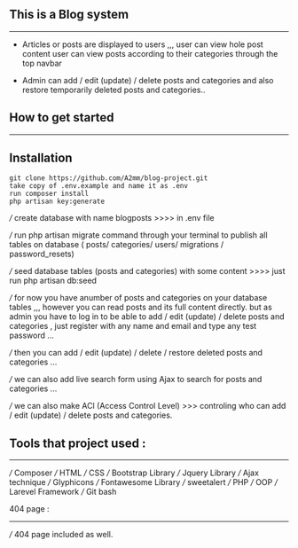 
## This is a Blog system 
________________________________


- Articles or posts are displayed to users ,,, user can view hole post content 
   user can view posts according to their categories through the top navbar


- Admin can add / edit (update) / delete posts and categories and also restore temporarily deleted posts and categories.. 


## How to get started
_______________________

## Installation

    git clone https://github.com/A2mm/blog-project.git
    take copy of .env.example and name it as .env
    run composer install 
    php artisan key:generate


*/*  create database with name blogposts >>>> in .env file


*/*  run php artisan migrate command through your terminal to publish all tables on database 
     ( posts/ categories/ users/ migrations / password_resets) 


*/* seed database tables (posts and categories) with some content   >>>> just run php artisan db:seed 


*/* for now you have anumber of posts and categories on your database tables ,,, however you can read posts and its full content directly.
    but as admin you have to log in to be able to add / edit (update) / delete posts and categories , just register with any name and email and type any test password ... 

*/* then you can add / edit (update) / delete / restore deleted  posts and categories ... 


*/* we can also add live search form using Ajax to search for posts and categories ...


*/* we can also make ACl (Access Control Level) >>> controling who can  add / edit (update) / delete posts and categories.


## Tools that project used :
____________________________

*/*   Composer 
*/*   HTML 
*/*   CSS 
*/*   Bootstrap Library 
*/*   Jquery Library 
*/*   Ajax technique
*/*   Glyphicons 
*/*   Fontawesome Library
*/*   sweetalert
*/*   PHP 
*/*   OOP 
*/*   Larevel Framework 
*/*   Git bash 


404 page : 
___________
*/*  404 page included as well.